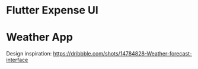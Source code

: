 # Flutter Expense UI

# Weather App

Design inspiration: https://dribbble.com/shots/14784828-Weather-forecast-interface